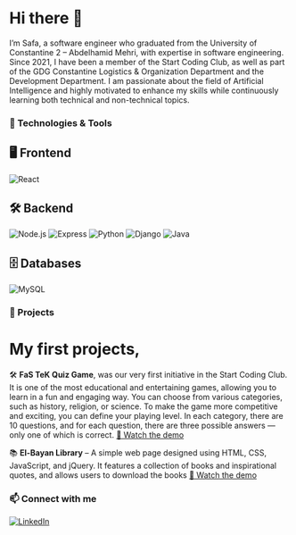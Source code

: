# Hi there 👋

I’m Safa, a software engineer who graduated from the University of Constantine 2 – Abdelhamid Mehri, with expertise in software engineering.
Since 2021, I have been a member of the Start Coding Club, as well as part of the GDG Constantine Logistics & Organization Department and the Development Department.
I am passionate about the field of Artificial Intelligence and highly motivated to enhance my skills while continuously learning both technical and non-technical topics.

### 🚀 Technologies & Tools

## 🖥 Frontend
![React](https://img.shields.io/badge/React-20232A?style=for-the-badge&logo=react&logoColor=61DAFB)

## 🛠 Backend
![Node.js](https://img.shields.io/badge/Node.js-339933?style=for-the-badge&logo=nodedotjs&logoColor=white)
![Express](https://img.shields.io/badge/Express.js-000000?style=for-the-badge&logo=express&logoColor=white)
![Python](https://img.shields.io/badge/Python-3776AB?style=for-the-badge&logo=python&logoColor=white)
![Django](https://img.shields.io/badge/Django-092E20?style=for-the-badge&logo=django&logoColor=white)
![Java](https://img.shields.io/badge/Java-ED8B00?style=for-the-badge&logo=java&logoColor=white)

## 🗄 Databases
![MySQL](https://img.shields.io/badge/MySQL-005C84?style=for-the-badge&logo=mysql&logoColor=white)

### 📌 Projects
# My first projects, 
🛠 **FaS TeK Quiz Game**, was our very first initiative in the Start Coding Club. It is one of the most educational and entertaining games, allowing you to learn in a fun and engaging way. You can choose from various categories, such as history, religion, or science. To make the game more competitive and exciting, you can define your playing level. In each category, there are 10 questions, and for each question, there are three possible answers — only one of which is correct.
[🎥 Watch the demo](https://github.com/FaSTeKGroup/Quiz-Game/blob/master/Video-Photos/Video/projet%20quiz.mp4)

📚 **El-Bayan Library** – A simple web page designed using HTML, CSS, JavaScript, and jQuery. It features a collection of books and inspirational quotes, and allows users to download the books
[🎥 Watch the demo](https://github.com/Safa31Ben/El-bayan_library/blob/master/Demo/El-bayan%20library.mp4)

### 📫 Connect with me
[![LinkedIn](https://img.shields.io/badge/-LinkedIn-blue)](https://www.linkedin.com/in/safa-benabdessadok/)
